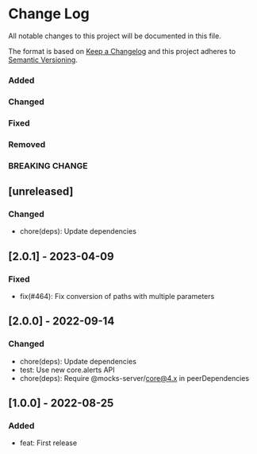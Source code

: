 # Change Log
All notable changes to this project will be documented in this file.

The format is based on [Keep a Changelog](http://keepachangelog.com/)
and this project adheres to [Semantic Versioning](http://semver.org/).

### Added
### Changed
### Fixed
### Removed
### BREAKING CHANGE

## [unreleased]

### Changed

- chore(deps): Update dependencies

## [2.0.1] - 2023-04-09

### Fixed
- fix(#464): Fix conversion of paths with multiple parameters

## [2.0.0] - 2022-09-14

### Changed
- chore(deps): Update dependencies
- test: Use new core.alerts API
- chore(deps): Require @mocks-server/core@4.x in peerDependencies

## [1.0.0] - 2022-08-25

### Added
- feat: First release
